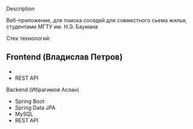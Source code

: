 Description

Веб-приложение, для поиска соседей для совместного сьема жилья, студентами МГТУ им. Н.Э. Баумана

Стек технологий:

Frontend (Владислав Петров)
-
-
- REST API

Backend (Ибрагимов Аслан)
- Spring Boot
- Spring Data JPA
- MySQL
- REST API


